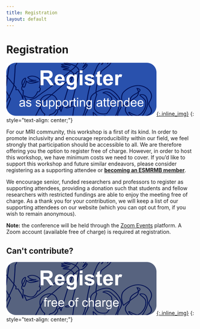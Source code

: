 ```yaml
--- 
title: Registration
layout: default
--- 
```


# Registration

[![Registration button](images/register_button.png){:.inline_img}](https://www.aanmelder.nl/mri-together/subscribe)
{: style="text-align: center;"}

For our MRI community, this workshop is a first of its kind. In order to promote inclusivity and encourage reproducibility within our field, we feel strongly that participation should be accessible to all. We are therefore offering you the option to register free of charge. However, in order to host this workshop, we have minimum costs we need to cover. If you’d like to support this workshop and future similar endeavors, please consider registering as a supporting attendee or **[becoming an ESMRMB member](https://www.esmrmb.org/membership/#m-application)**.

We encourage senior, funded researchers and professors to register as supporting attendees, providing a donation such that students and fellow researchers with restricted fundings are able to enjoy the meeting free of charge. As a thank you for your contribution, we will keep a list of our supporting attendees on our website (which you can opt out from, if you wish to remain anonymous).

**Note:** the conference will be held through the [Zoom Events](https://events.zoom.us/) platform. A Zoom account (available free of charge) is required at registration.

## Can't contribute?

[![Free registration](images/register_button_free.png){:.inline_img}](https://events.zoom.us/ev/AEaNvEVYuDSSPf8Chveqs5EvDC-eWPCQxNQF-_QhyU_OAr-5Z4iywooXKyHd6k245Kd-eJM)
{: style="text-align: center;"}

